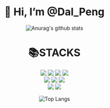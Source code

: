 <div align=center><h1>👋 Hi, I’m @Dal_Peng </h1></div>

<div align=center>
  
  ![Anurag's github stats](https://github-readme-stats.vercel.app/api?username=dalpang81&show_icons=true&theme=great-gatsby&rank_icon=github) 

</div>

<div align=center><h1>📚STACKS </h1></div>

<div align=center>
<img src="https://img.shields.io/badge/c-A8B9CC?style=for-the-badge&logo=C&logoColor=white"> <img src="https://img.shields.io/badge/C++-00599C?style=for-the-badge&logo=cplusplus&logoColor=white"> <img src="https://img.shields.io/badge/CSharp-239120?style=for-the-badge&logo=csharp&logoColor=white"> <img src="https://img.shields.io/badge/Java-3776AB?style=for-the-badge&logo=Java&logoColor=white"> </br>
<img src="https://img.shields.io/badge/HTML-E34F26?style=for-the-badge&logo=html5&logoColor=white"> <img src="https://img.shields.io/badge/CSS-1572B6?style=for-the-badge&logo=css3&logoColor=white"> <img src="https://img.shields.io/badge/JavaScript-F7DF1E?style=for-the-badge&logo=javascript&logoColor=white"> </br>
<img src="https://img.shields.io/badge/Spring-6DB33F?style=for-the-badge&logo=spring&logoColor=white"> <img src="https://img.shields.io/badge/SpringBoot-6DB33F?style=for-the-badge&logo=springboot&logoColor=white"> 

  ![Top Langs](https://github-readme-stats.vercel.app/api/top-langs/?username=dalpang81&layout=donut)
</div>
